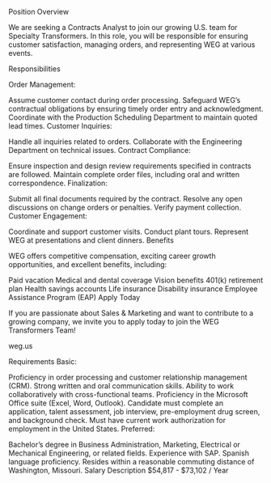Position Overview

We are seeking a Contracts Analyst to join our growing U.S. team for Specialty Transformers. In this role, you will be responsible for ensuring customer satisfaction, managing orders, and representing WEG at various events.



Responsibilities

Order Management:

Assume customer contact during order processing.
Safeguard WEG’s contractual obligations by ensuring timely order entry and acknowledgment.
Coordinate with the Production Scheduling Department to maintain quoted lead times.
Customer Inquiries:

Handle all inquiries related to orders.
Collaborate with the Engineering Department on technical issues.
Contract Compliance:

Ensure inspection and design review requirements specified in contracts are followed.
Maintain complete order files, including oral and written correspondence.
Finalization:

Submit all final documents required by the contract.
Resolve any open discussions on change orders or penalties.
Verify payment collection.
Customer Engagement:

Coordinate and support customer visits.
Conduct plant tours.
Represent WEG at presentations and client dinners.
Benefits

WEG offers competitive compensation, exciting career growth opportunities, and excellent benefits, including:

Paid vacation
Medical and dental coverage
Vision benefits
401(k) retirement plan
Health savings accounts
Life insurance
Disability insurance
Employee Assistance Program (EAP)
Apply Today

If you are passionate about Sales & Marketing and want to contribute to a growing company, we invite you to apply today to join the WEG Transformers Team!



weg.us 

Requirements
Basic:

Proficiency in order processing and customer relationship management (CRM).
Strong written and oral communication skills.
Ability to work collaboratively with cross-functional teams.
Proficiency in the Microsoft Office suite (Excel, Word, Outlook).
Candidate must complete an application, talent assessment, job interview, pre-employment drug screen, and background check.
Must have current work authorization for employment in the United States.
Preferred:

Bachelor’s degree in Business Administration, Marketing, Electrical or Mechanical Engineering, or related fields.
Experience with SAP.
Spanish language proficiency.
Resides within a reasonable commuting distance of Washington, Missouri.
Salary Description
$54,817 - $73,102 / Year